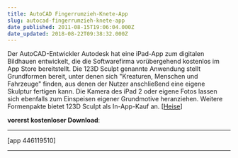 ```yaml
---
title: AutoCAD Fingerrumzieh-Knete-App
slug: autocad-fingerrumzieh-knete-app
date_published: 2011-08-15T19:06:04.000Z
date_updated: 2018-08-22T09:38:32.000Z
---
```


Der AutoCAD-Entwickler Autodesk hat eine iPad-App zum digitalen Bildhauen entwickelt, die die Softwarefirma vorübergehend kostenlos im App Store bereitstellt. Die 123D Sculpt genannte Anwendung stellt Grundformen bereit, unter denen sich "Kreaturen, Menschen und Fahrzeuge" finden, aus denen der Nutzer anschließend eine eigene Skulptur fertigen kann. Die Kamera des iPad 2 oder eigene Fotos lassen sich ebenfalls zum Einspeisen eigener Grundmotive heranziehen. Weitere Formenpakte bietet 123D Sculpt als In-App-Kauf an. [[Heise](http://www.heise.de/mac-and-i/meldung/iPad-App-fuer-digitale-Bildhauer-1323320.html)]

**vorerst kostenloser Download**:

---

[app 446119510]

---
